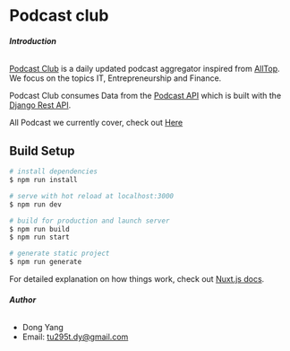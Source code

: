 # Podcast club

###### **Introduction**

[Podcast Club](http://podcastclub.net/) is a daily updated podcast aggregator inspired from [AllTop](https://alltop.com).
We focus on the topics IT, Entrepreneurship and Finance.

Podcast Club consumes Data from the [Podcast API](https://github.com/tryToCode/podcast-api/tree/layout-v2) which is built 
with the [Django Rest API](https://www.django-rest-framework.org).

All Podcast we currently cover, check out [Here](http://podcastclub.net/about)


## Build Setup

``` bash
# install dependencies
$ npm run install

# serve with hot reload at localhost:3000
$ npm run dev

# build for production and launch server
$ npm run build
$ npm run start

# generate static project
$ npm run generate
```

For detailed explanation on how things work, check out [Nuxt.js docs](https://nuxtjs.org).


###### **Author**
* Dong Yang 
* Email: tu295t.dy@gmail.com
